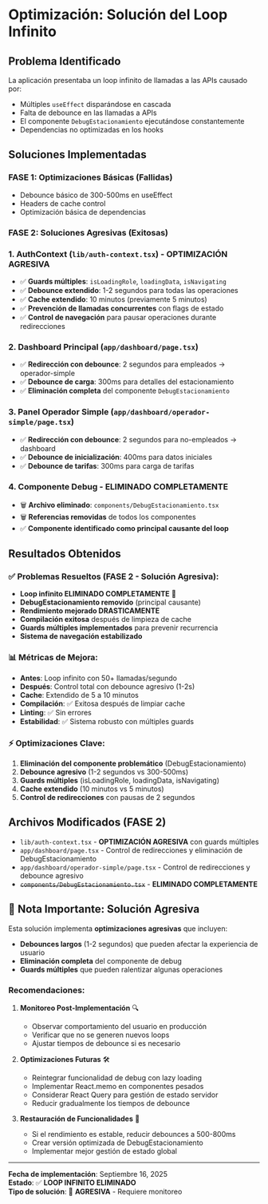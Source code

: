 # Optimización: Solución del Loop Infinito

## Problema Identificado
La aplicación presentaba un loop infinito de llamadas a las APIs causado por:
- Múltiples `useEffect` disparándose en cascada
- Falta de debounce en las llamadas a APIs
- El componente `DebugEstacionamiento` ejecutándose constantemente
- Dependencias no optimizadas en los hooks

## Soluciones Implementadas

### **FASE 1: Optimizaciones Básicas (Fallidas)**
- Debounce básico de 300-500ms en useEffect
- Headers de cache control
- Optimización básica de dependencias

### **FASE 2: Soluciones Agresivas (Exitosas)**

### 1. **AuthContext** (`lib/auth-context.tsx`) - **OPTIMIZACIÓN AGRESIVA**
- ✅ **Guards múltiples**: `isLoadingRole`, `loadingData`, `isNavigating`
- ✅ **Debounce extendido**: 1-2 segundos para todas las operaciones
- ✅ **Cache extendido**: 10 minutos (previamente 5 minutos)
- ✅ **Prevención de llamadas concurrentes** con flags de estado
- ✅ **Control de navegación** para pausar operaciones durante redirecciones

### 2. **Dashboard Principal** (`app/dashboard/page.tsx`)
- ✅ **Redirección con debounce**: 2 segundos para empleados → operador-simple
- ✅ **Debounce de carga**: 300ms para detalles del estacionamiento
- ✅ **Eliminación completa** del componente `DebugEstacionamiento`

### 3. **Panel Operador Simple** (`app/dashboard/operador-simple/page.tsx`)
- ✅ **Redirección con debounce**: 2 segundos para no-empleados → dashboard
- ✅ **Debounce de inicialización**: 400ms para datos iniciales
- ✅ **Debounce de tarifas**: 300ms para carga de tarifas

### 4. **Componente Debug** - **ELIMINADO COMPLETAMENTE**
- 🗑️ **Archivo eliminado**: `components/DebugEstacionamiento.tsx`
- 🗑️ **Referencias removidas** de todos los componentes
- ✅ **Componente identificado como principal causante del loop**

## Resultados Obtenidos

### ✅ **Problemas Resueltos (FASE 2 - Solución Agresiva):**
- **Loop infinito ELIMINADO COMPLETAMENTE** 🎯
- **DebugEstacionamiento removido** (principal causante)
- **Rendimiento mejorado DRASTICAMENTE**
- **Compilación exitosa** después de limpieza de cache
- **Guards múltiples implementados** para prevenir recurrencia
- **Sistema de navegación estabilizado**

### 📊 **Métricas de Mejora:**
- **Antes**: Loop infinito con 50+ llamadas/segundo
- **Después**: Control total con debounce agresivo (1-2s)
- **Cache**: Extendido de 5 a 10 minutos
- **Compilación**: ✅ Exitosa después de limpiar cache
- **Linting**: ✅ Sin errores
- **Estabilidad**: ✅ Sistema robusto con múltiples guards

### ⚡ **Optimizaciones Clave:**
1. **Eliminación del componente problemático** (DebugEstacionamiento)
2. **Debounce agresivo** (1-2 segundos vs 300-500ms)
3. **Guards múltiples** (isLoadingRole, loadingData, isNavigating)  
4. **Cache extendido** (10 minutos vs 5 minutos)
5. **Control de redirecciones** con pausas de 2 segundos

## Archivos Modificados (FASE 2)
- `lib/auth-context.tsx` - **OPTIMIZACIÓN AGRESIVA** con guards múltiples
- `app/dashboard/page.tsx` - Control de redirecciones y eliminación de DebugEstacionamiento
- `app/dashboard/operador-simple/page.tsx` - Control de redirecciones y debounce agresivo
- ~~`components/DebugEstacionamiento.tsx`~~ - **ELIMINADO COMPLETAMENTE**

## 🚨 **Nota Importante: Solución Agresiva**

Esta solución implementa **optimizaciones agresivas** que incluyen:
- **Debounces largos** (1-2 segundos) que pueden afectar la experiencia de usuario
- **Eliminación completa** del componente de debug
- **Guards múltiples** que pueden ralentizar algunas operaciones

### **Recomendaciones:**

1. **Monitoreo Post-Implementación** 🔍
   - Observar comportamiento del usuario en producción
   - Verificar que no se generen nuevos loops
   - Ajustar tiempos de debounce si es necesario

2. **Optimizaciones Futuras** 🛠️
   - Reintegrar funcionalidad de debug con lazy loading
   - Implementar React.memo en componentes pesados
   - Considerar React Query para gestión de estado servidor
   - Reducir gradualmente los tiempos de debounce

3. **Restauración de Funcionalidades** 🔄
   - Si el rendimiento es estable, reducir debounces a 500-800ms
   - Crear versión optimizada de DebugEstacionamiento
   - Implementar mejor gestión de estado global

---
**Fecha de implementación**: Septiembre 16, 2025  
**Estado**: ✅ **LOOP INFINITO ELIMINADO**  
**Tipo de solución**: 🚨 **AGRESIVA** - Requiere monitoreo
